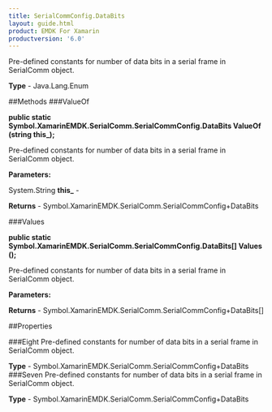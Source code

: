```yaml
---
title: SerialCommConfig.DataBits
layout: guide.html
product: EMDK For Xamarin 
productversion: '6.0' 
---
```

Pre-defined constants for number of data bits in a serial frame in SerialComm object.

**Type** - Java.Lang.Enum

##Methods
###ValueOf

**public static Symbol.XamarinEMDK.SerialComm.SerialCommConfig.DataBits ValueOf (string this_);**

Pre-defined constants for number of data bits in a serial frame in SerialComm object.

**Parameters:**

System.String **this_**  - 
        

**Returns** - Symbol.XamarinEMDK.SerialComm.SerialCommConfig+DataBits

###Values

**public static Symbol.XamarinEMDK.SerialComm.SerialCommConfig.DataBits[] Values ();**

Pre-defined constants for number of data bits in a serial frame in SerialComm object.

**Parameters:**

**Returns** - Symbol.XamarinEMDK.SerialComm.SerialCommConfig+DataBits[]

##Properties

###Eight
Pre-defined constants for number of data bits in a serial frame in SerialComm object.

**Type** - Symbol.XamarinEMDK.SerialComm.SerialCommConfig+DataBits
###Seven
Pre-defined constants for number of data bits in a serial frame in SerialComm object.

**Type** - Symbol.XamarinEMDK.SerialComm.SerialCommConfig+DataBits
